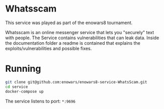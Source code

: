 Whatsscam
====================
This service was played as part of the enowars8 tournament.

Whatsscam is an online messenger service that lets you "securely" text with people.
The Service contains vulnerabilities that can leak data. 
Inside the documentation folder a readme is contained that explains the exploits/vulnerabilities and possible fixes.

# Running

```bash
git clone git@github.com:enowars/enowars8-service-WhatsScam.git
cd service
docker-compose up
```

The service listens to port: `*:9696`
